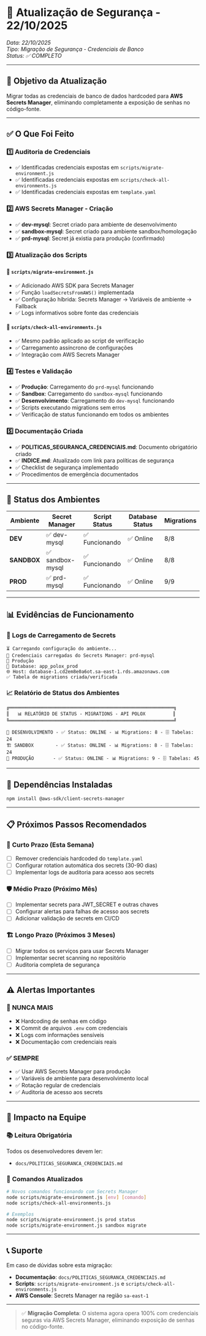 # 🔐 Atualização de Segurança - 22/10/2025

_Data: 22/10/2025_  
_Tipo: Migração de Segurança - Credenciais de Banco_  
_Status: ✅ COMPLETO_

---

## 🎯 **Objetivo da Atualização**

Migrar todas as credenciais de banco de dados hardcoded para **AWS Secrets Manager**, eliminando completamente a exposição de senhas no código-fonte.

---

## ✅ **O Que Foi Feito**

### 1️⃣ **Auditoria de Credenciais**

- ✅ Identificadas credenciais expostas em `scripts/migrate-environment.js`
- ✅ Identificadas credenciais expostas em `scripts/check-all-environments.js`
- ✅ Identificadas credenciais expostas em `template.yaml`

### 2️⃣ **AWS Secrets Manager - Criação**

- ✅ **dev-mysql**: Secret criado para ambiente de desenvolvimento
- ✅ **sandbox-mysql**: Secret criado para ambiente sandbox/homologação
- ✅ **prd-mysql**: Secret já existia para produção (confirmado)

### 3️⃣ **Atualização dos Scripts**

#### 📝 `scripts/migrate-environment.js`

- ✅ Adicionado AWS SDK para Secrets Manager
- ✅ Função `loadSecretsFromAWS()` implementada
- ✅ Configuração híbrida: Secrets Manager → Variáveis de ambiente → Fallback
- ✅ Logs informativos sobre fonte das credenciais

#### 📝 `scripts/check-all-environments.js`

- ✅ Mesmo padrão aplicado ao script de verificação
- ✅ Carregamento assíncrono de configurações
- ✅ Integração com AWS Secrets Manager

### 4️⃣ **Testes e Validação**

- ✅ **Produção**: Carregamento do `prd-mysql` funcionando
- ✅ **Sandbox**: Carregamento do `sandbox-mysql` funcionando
- ✅ **Desenvolvimento**: Carregamento do `dev-mysql` funcionando
- ✅ Scripts executando migrations sem erros
- ✅ Verificação de status funcionando em todos os ambientes

### 5️⃣ **Documentação Criada**

- ✅ **POLITICAS_SEGURANCA_CREDENCIAIS.md**: Documento obrigatório criado
- ✅ **INDICE.md**: Atualizado com link para políticas de segurança
- ✅ Checklist de segurança implementado
- ✅ Procedimentos de emergência documentados

---

## 🚀 **Status dos Ambientes**

| Ambiente    | Secret Manager   | Script Status  | Database Status | Migrations |
| ----------- | ---------------- | -------------- | --------------- | ---------- |
| **DEV**     | ✅ dev-mysql     | ✅ Funcionando | ✅ Online       | 8/8        |
| **SANDBOX** | ✅ sandbox-mysql | ✅ Funcionando | ✅ Online       | 8/8        |
| **PROD**    | ✅ prd-mysql     | ✅ Funcionando | ✅ Online       | 9/9        |

---

## 📊 **Evidências de Funcionamento**

### 🔐 **Logs de Carregamento de Secrets**

```
⏳ Carregando configuração do ambiente...
🔐 Credenciais carregadas do Secrets Manager: prd-mysql
🚀 Produção
📍 Database: app_polox_prod
🌐 Host: database-1.cd2em8e0a6ot.sa-east-1.rds.amazonaws.com
✅ Tabela de migrations criada/verificada
```

### 📈 **Relatório de Status dos Ambientes**

```
╔════════════════════════════════════════════════════════════╗
║   📊 RELATÓRIO DE STATUS - MIGRATIONS - API POLOX          ║
╚════════════════════════════════════════════════════════════╝

🧪 DESENVOLVIMENTO - ✅ Status: ONLINE - 📊 Migrations: 8 - 🗄️ Tabelas: 24
🏗️ SANDBOX        - ✅ Status: ONLINE - 📊 Migrations: 8 - 🗄️ Tabelas: 24
🚀 PRODUÇÃO       - ✅ Status: ONLINE - 📊 Migrations: 9 - 🗄️ Tabelas: 45
```

---

## 🔧 **Dependências Instaladas**

```bash
npm install @aws-sdk/client-secrets-manager
```

---

## 📋 **Próximos Passos Recomendados**

### 🔄 **Curto Prazo (Esta Semana)**

- [ ] Remover credenciais hardcoded do `template.yaml`
- [ ] Configurar rotation automática dos secrets (30-90 dias)
- [ ] Implementar logs de auditoria para acesso aos secrets

### 🛡️ **Médio Prazo (Próximo Mês)**

- [ ] Implementar secrets para JWT_SECRET e outras chaves
- [ ] Configurar alertas para falhas de acesso aos secrets
- [ ] Adicionar validação de secrets em CI/CD

### 🏗️ **Longo Prazo (Próximos 3 Meses)**

- [ ] Migrar todos os serviços para usar Secrets Manager
- [ ] Implementar secret scanning no repositório
- [ ] Auditoria completa de segurança

---

## ⚠️ **Alertas Importantes**

### 🚨 **NUNCA MAIS**

- ❌ Hardcoding de senhas em código
- ❌ Commit de arquivos `.env` com credenciais
- ❌ Logs com informações sensíveis
- ❌ Documentação com credenciais reais

### ✅ **SEMPRE**

- ✅ Usar AWS Secrets Manager para produção
- ✅ Variáveis de ambiente para desenvolvimento local
- ✅ Rotação regular de credenciais
- ✅ Auditoria de acesso aos secrets

---

## 👥 **Impacto na Equipe**

### 📚 **Leitura Obrigatória**

Todos os desenvolvedores devem ler:

- `docs/POLITICAS_SEGURANCA_CREDENCIAIS.md`

### 🔧 **Comandos Atualizados**

```bash
# Novos comandos funcionando com Secrets Manager
node scripts/migrate-environment.js [env] [comando]
node scripts/check-all-environments.js

# Exemplos
node scripts/migrate-environment.js prod status
node scripts/migrate-environment.js sandbox migrate
```

---

## 📞 **Suporte**

Em caso de dúvidas sobre esta migração:

- **Documentação**: `docs/POLITICAS_SEGURANCA_CREDENCIAIS.md`
- **Scripts**: `scripts/migrate-environment.js` e `scripts/check-all-environments.js`
- **AWS Console**: Secrets Manager na região `sa-east-1`

---

> ✅ **Migração Completa**: O sistema agora opera 100% com credenciais seguras via AWS Secrets Manager, eliminando exposição de senhas no código-fonte.
